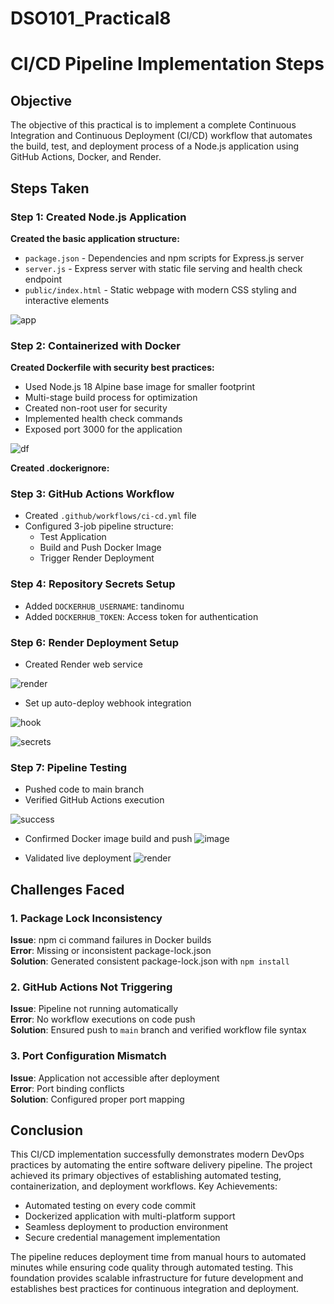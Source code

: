 # DSO101_Practical8

# CI/CD Pipeline Implementation Steps

## Objective

The objective of this practical is to implement a complete Continuous Integration and Continuous Deployment (CI/CD) workflow that automates the build, test, and deployment process of a Node.js application using GitHub Actions, Docker, and Render.

## Steps Taken

### Step 1: Created Node.js Application

**Created the basic application structure:**
- `package.json` - Dependencies and npm scripts for Express.js server
- `server.js` - Express server with static file serving and health check endpoint
- `public/index.html` - Static webpage with modern CSS styling and interactive elements

![app](./images/app.png)


### Step 2: Containerized with Docker

**Created Dockerfile with security best practices:**
- Used Node.js 18 Alpine base image for smaller footprint
- Multi-stage build process for optimization
- Created non-root user for security
- Implemented health check commands
- Exposed port 3000 for the application

![df](./images/dockerfile.png)

**Created .dockerignore:**

### **Step 3: GitHub Actions Workflow**
- Created `.github/workflows/ci-cd.yml` file
- Configured 3-job pipeline structure:
  - Test Application
  - Build and Push Docker Image  
  - Trigger Render Deployment

### **Step 4: Repository Secrets Setup**
- Added `DOCKERHUB_USERNAME`: tandinomu
- Added `DOCKERHUB_TOKEN`: Access token for authentication

### **Step 6: Render Deployment Setup**
- Created Render web service

![render](./images/render.pngs)

- Set up auto-deploy webhook integration

![hook](./images/hook.png)

![secrets](./images/hook.png)


### **Step 7: Pipeline Testing**
- Pushed code to main branch
- Verified GitHub Actions execution

![success](./images/success.png)

- Confirmed Docker image build and push
![image](./images/dockerhubimage.png)

- Validated live deployment
![render](./images/deployedonrender.png)

## Challenges Faced

### 1. **Package Lock Inconsistency**
**Issue**: npm ci command failures in Docker builds  
**Error**: Missing or inconsistent package-lock.json  
**Solution**: Generated consistent package-lock.json with `npm install`

### 2. **GitHub Actions Not Triggering**
**Issue**: Pipeline not running automatically  
**Error**: No workflow executions on code push  
**Solution**: Ensured push to `main` branch and verified workflow file syntax

### 3. **Port Configuration Mismatch**
**Issue**: Application not accessible after deployment  
**Error**: Port binding conflicts  
**Solution**: Configured proper port mapping 

## Conclusion
This CI/CD implementation successfully demonstrates modern DevOps practices by automating the entire software delivery pipeline. The project achieved its primary objectives of establishing automated testing, containerization, and deployment workflows.
Key Achievements:

- Automated testing on every code commit
- Dockerized application with multi-platform support
- Seamless deployment to production environment
- Secure credential management implementation

The pipeline reduces deployment time from manual hours to automated minutes while ensuring code quality through automated testing. This foundation provides scalable infrastructure for future development and establishes best practices for continuous integration and deployment.